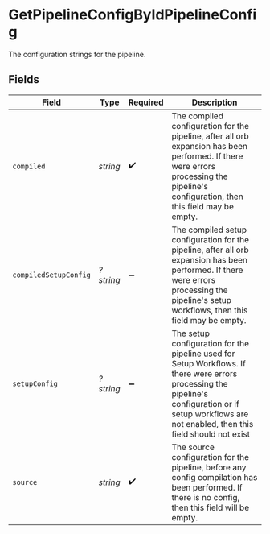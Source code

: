 # GetPipelineConfigByIdPipelineConfig

The configuration strings for the pipeline.


## Fields

| Field                                                                                                                                                                                                   | Type                                                                                                                                                                                                    | Required                                                                                                                                                                                                | Description                                                                                                                                                                                             |
| ------------------------------------------------------------------------------------------------------------------------------------------------------------------------------------------------------- | ------------------------------------------------------------------------------------------------------------------------------------------------------------------------------------------------------- | ------------------------------------------------------------------------------------------------------------------------------------------------------------------------------------------------------- | ------------------------------------------------------------------------------------------------------------------------------------------------------------------------------------------------------- |
| `compiled`                                                                                                                                                                                              | *string*                                                                                                                                                                                                | :heavy_check_mark:                                                                                                                                                                                      | The compiled configuration for the pipeline, after all orb expansion has been performed. If there were errors processing the pipeline's configuration, then this field may be empty.                    |
| `compiledSetupConfig`                                                                                                                                                                                   | *?string*                                                                                                                                                                                               | :heavy_minus_sign:                                                                                                                                                                                      | The compiled setup configuration for the pipeline, after all orb expansion has been performed. If there were errors processing the pipeline's setup workflows, then this field may be empty.            |
| `setupConfig`                                                                                                                                                                                           | *?string*                                                                                                                                                                                               | :heavy_minus_sign:                                                                                                                                                                                      | The setup configuration for the pipeline used for Setup Workflows. If there were errors processing the pipeline's configuration or if setup workflows are not enabled, then this field should not exist |
| `source`                                                                                                                                                                                                | *string*                                                                                                                                                                                                | :heavy_check_mark:                                                                                                                                                                                      | The source configuration for the pipeline, before any config compilation has been performed. If there is no config, then this field will be empty.                                                      |